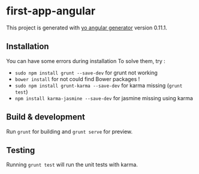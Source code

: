 # first-app-angular

This project is generated with [yo angular generator](https://github.com/yeoman/generator-angular)
version 0.11.1.
## Installation
You can have some errors during installation
To solve them, try :
- `sudo npm install grunt --save-dev` for grunt not working
- `bower install` for not could find Bower packages !
- `sudo npm install grunt-karma --save-dev` for karma missing (`grunt test`)
- `npm install karma-jasmine --save-dev` for jasmine missing using karma

## Build & development

Run `grunt` for building and `grunt serve` for preview.

## Testing

Running `grunt test` will run the unit tests with karma.
